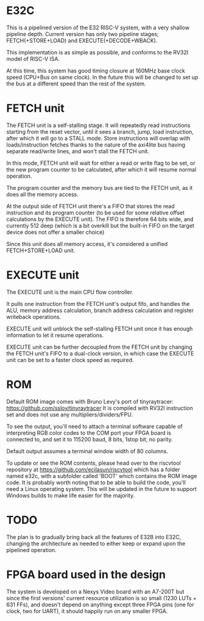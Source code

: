 # E32C
This is a pipelined version of the E32 RISC-V system, with a very shallow pipeline depth.
Current version has only two pipeline stages; FETCH(+STORE+LOAD) and EXECUTE(+DECODE+WBACK).

This implementation is as simple as possible, and conforms to the RV32I model of RISC-V ISA.

At this time, this system has good timing closure at 160MHz base clock speed (CPU+Bus on same clock).
In the future this will be changed to set up the bus at a different speed than the rest of the system.

# FETCH unit
The FETCH unit is a self-stalling stage. It will repeatedly read instructions starting from the
reset vector, until it sees a branch, jump, load instruction, after which it will go
to a STALL mode. Store instructions will overlap with loads/instruction fetches thanks to the
nature of the axi4lite bus having separate read/write lines, and won't stall the FETCH unit.

In this mode, FETCH unit will wait for either a read or write flag to be set, or the new program
counter to be calculated, after which it will resume normal operation.

The program counter and the memory bus are tied to the FETCH unit, as it does all the memory access.

At the output side of FETCH unit there's a FIFO that stores the read instruction and its program
counter (to be used for some relative offset calculations by the EXECUTE unit). The FIFO is therefore
64 bits wide, and currently 512 deep (which is a bit overkill but the built-in FIFO on the target device
does not offer a smaller choice)

Since this unit does all memory access, it's considered a unified FETCH+STORE+LOAD unit.

# EXECUTE unit
The EXECUTE unit is the main CPU flow controller.

It pulls one instruction from the FETCH unit's output fifo, and handles the ALU, memory address calculation,
branch address calculation and register writeback operations.

EXECUTE unit will unblock the self-stalling FETCH unit once it has enough information to let it resume
operations.

EXECUTE unit can be further decoupled from the FETCH unit by changing the FETCH unit's FIFO to a dual-clock
version, in which case the EXECUTE unit can be set to a faster clock speed as required.

# ROM
Default ROM image comes with Bruno Levy's port of tinyraytracer: https://github.com/ssloy/tinyraytracer
It is compiled with RV32I instruction set and does not use any multipliers/dividers/FPU.

To see the output, you'll need to attach a terminal software capable of interpreting RGB color codes to
the COM port your FPGA board is connected to, and set it to 115200 baud, 8 bits, 1stop bit, no parity.

Default output assumes a terminal window width of 80 columns.

To update or see the ROM contents, please head over to the riscvtool repository at https://github.com/ecilasun/riscvtool
which has a folder named e32c, with a subfolder called 'BOOT' which contains the ROM image code. It is
probably worth noting that to be able to build the code, you'll need a Linux operating system. This will
be updated in the future to support Windows builds to make life easier for the majority.

# TODO
The plan is to gradually bring back all the features of E32B into E32C, changing the architecture as needed
to either keep or expand upon the pipelined operation.

# FPGA board used in the design
The system is developed on a Nexys Video board with an A7-200T but since the first versions' current resource
utilization is so small (1230 LUTs + 631 FFs), and doesn't depend on anything except three FPGA pins (one for
clock, two for UART), it should happily run on any smaller FPGA.

